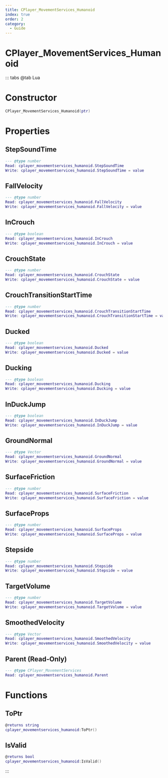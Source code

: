 ```yaml
---
title: CPlayer_MovementServices_Humanoid
index: true
order: 2
category:
  - Guide
---
```


# CPlayer_MovementServices_Humanoid

::: tabs
@tab Lua
# Constructor
```lua
CPlayer_MovementServices_Humanoid(ptr)
```
# Properties
## StepSoundTime 
```lua
--- @type number
Read: cplayer_movementservices_humanoid.StepSoundTime
Write: cplayer_movementservices_humanoid.StepSoundTime = value
```
## FallVelocity 
```lua
--- @type number
Read: cplayer_movementservices_humanoid.FallVelocity
Write: cplayer_movementservices_humanoid.FallVelocity = value
```
## InCrouch 
```lua
--- @type boolean
Read: cplayer_movementservices_humanoid.InCrouch
Write: cplayer_movementservices_humanoid.InCrouch = value
```
## CrouchState 
```lua
--- @type number
Read: cplayer_movementservices_humanoid.CrouchState
Write: cplayer_movementservices_humanoid.CrouchState = value
```
## CrouchTransitionStartTime 
```lua
--- @type number
Read: cplayer_movementservices_humanoid.CrouchTransitionStartTime
Write: cplayer_movementservices_humanoid.CrouchTransitionStartTime = value
```
## Ducked 
```lua
--- @type boolean
Read: cplayer_movementservices_humanoid.Ducked
Write: cplayer_movementservices_humanoid.Ducked = value
```
## Ducking 
```lua
--- @type boolean
Read: cplayer_movementservices_humanoid.Ducking
Write: cplayer_movementservices_humanoid.Ducking = value
```
## InDuckJump 
```lua
--- @type boolean
Read: cplayer_movementservices_humanoid.InDuckJump
Write: cplayer_movementservices_humanoid.InDuckJump = value
```
## GroundNormal 
```lua
--- @type Vector
Read: cplayer_movementservices_humanoid.GroundNormal
Write: cplayer_movementservices_humanoid.GroundNormal = value
```
## SurfaceFriction 
```lua
--- @type number
Read: cplayer_movementservices_humanoid.SurfaceFriction
Write: cplayer_movementservices_humanoid.SurfaceFriction = value
```
## SurfaceProps 
```lua
--- @type number
Read: cplayer_movementservices_humanoid.SurfaceProps
Write: cplayer_movementservices_humanoid.SurfaceProps = value
```
## Stepside 
```lua
--- @type number
Read: cplayer_movementservices_humanoid.Stepside
Write: cplayer_movementservices_humanoid.Stepside = value
```
## TargetVolume 
```lua
--- @type number
Read: cplayer_movementservices_humanoid.TargetVolume
Write: cplayer_movementservices_humanoid.TargetVolume = value
```
## SmoothedVelocity 
```lua
--- @type Vector
Read: cplayer_movementservices_humanoid.SmoothedVelocity
Write: cplayer_movementservices_humanoid.SmoothedVelocity = value
```
## Parent (Read-Only)
```lua
--- @type CPlayer_MovementServices
Read: cplayer_movementservices_humanoid.Parent
```
# Functions
## ToPtr
```lua
@returns string
cplayer_movementservices_humanoid:ToPtr()
```
## IsValid
```lua
@returns bool
cplayer_movementservices_humanoid:IsValid()
```

:::